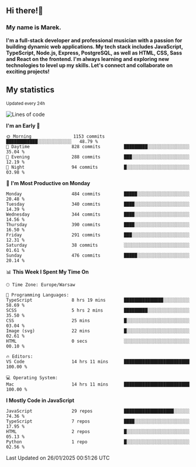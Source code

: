 ## Hi there!👋 ##
### My name is Marek. ###

**I'm a full-stack developer and professional musician with a passion for building dynamic web applications. My tech stack includes JavaScript, TypeScript, Node.js, Express, PostgreSQL, as well as HTML, CSS, Sass and React on the frontend. I'm always learning and exploring new technologies to level up my skills. Let's connect and collaborate on exciting projects!**

## My statistics ##
<sub>Updated every 24h</sub>
<!--START_SECTION:waka-->
![Lines of code](https://img.shields.io/badge/From%20Hello%20World%20I%27ve%20Written-81.1%20thousand%20lines%20of%20code-blue)

**I'm an Early 🐤** 

```text
🌞 Morning                1153 commits        ████████████░░░░░░░░░░░░░   48.79 % 
🌆 Daytime                828 commits         █████████░░░░░░░░░░░░░░░░   35.04 % 
🌃 Evening                288 commits         ███░░░░░░░░░░░░░░░░░░░░░░   12.19 % 
🌙 Night                  94 commits          █░░░░░░░░░░░░░░░░░░░░░░░░   03.98 % 
```
📅 **I'm Most Productive on Monday** 

```text
Monday                   484 commits         █████░░░░░░░░░░░░░░░░░░░░   20.48 % 
Tuesday                  340 commits         ████░░░░░░░░░░░░░░░░░░░░░   14.39 % 
Wednesday                344 commits         ████░░░░░░░░░░░░░░░░░░░░░   14.56 % 
Thursday                 390 commits         ████░░░░░░░░░░░░░░░░░░░░░   16.50 % 
Friday                   291 commits         ███░░░░░░░░░░░░░░░░░░░░░░   12.31 % 
Saturday                 38 commits          ░░░░░░░░░░░░░░░░░░░░░░░░░   01.61 % 
Sunday                   476 commits         █████░░░░░░░░░░░░░░░░░░░░   20.14 % 
```


📊 **This Week I Spent My Time On** 

```text
🕑︎ Time Zone: Europe/Warsaw

💬 Programming Languages: 
TypeScript               8 hrs 19 mins       ███████████████░░░░░░░░░░   58.69 % 
SCSS                     5 hrs 2 mins        █████████░░░░░░░░░░░░░░░░   35.50 % 
CSS                      25 mins             █░░░░░░░░░░░░░░░░░░░░░░░░   03.04 % 
Image (svg)              22 mins             █░░░░░░░░░░░░░░░░░░░░░░░░   02.61 % 
HTML                     0 secs              ░░░░░░░░░░░░░░░░░░░░░░░░░   00.10 % 

🔥 Editors: 
VS Code                  14 hrs 11 mins      █████████████████████████   100.00 % 

💻 Operating System: 
Mac                      14 hrs 11 mins      █████████████████████████   100.00 % 
```

**I Mostly Code in JavaScript** 

```text
JavaScript               29 repos            ███████████████████░░░░░░   74.36 % 
TypeScript               7 repos             ████░░░░░░░░░░░░░░░░░░░░░   17.95 % 
HTML                     2 repos             █░░░░░░░░░░░░░░░░░░░░░░░░   05.13 % 
Python                   1 repo              █░░░░░░░░░░░░░░░░░░░░░░░░   02.56 % 
```




 Last Updated on 26/01/2025 00:51:26 UTC
<!--END_SECTION:waka-->

<!--
**MarekSax/MarekSax** is a ✨ _special_ ✨ repository because its `README.md` (this file) appears on your GitHub profile.

Here are some ideas to get you started:

- 🔭 I’m currently working on ...
- 🌱 I’m currently learning ...
- 👯 I’m looking to collaborate on ...
- 🤔 I’m looking for help with ...
- 💬 Ask me about ...
- 📫 How to reach me: ...
- 😄 Pronouns: ...
- ⚡ Fun fact: ...
-->
